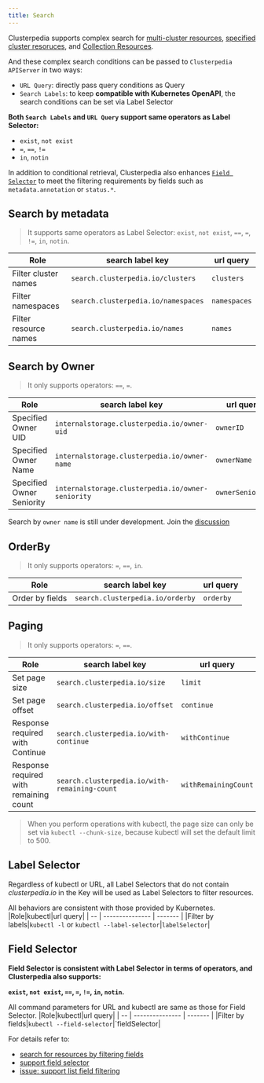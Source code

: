 ```yaml
---
title: Search
---
```


Clusterpedia supports complex search for [multi-cluster resources](multi-cluster), [specified cluster resoruces](specified-cluster), and [Collection Resources](collection-resource). 

And these complex search conditions can be passed to `Clusterpedia APIServer` in two ways:
* `URL Query`: directly pass query conditions as Query
* `Search Labels`: to keep **compatible with Kubernetes OpenAPI**, the search conditions can be set via Label Selector

**Both `Search Labels` and `URL Query` support same operators as Label Selector:**
* `exist`, `not exist`
* `=`, `==`, `!=`
* `in`, `notin`

In addition to conditional retrieval, Clusterpedia also enhances [`Field Selector`](#field-selector) to meet the filtering requirements by fields such as `metadata.annotation` or `status.*`.
## Search by metadata
> It supports same operators as Label Selector: `exist`, `not exist`, `==`, `=`, `!=`, `in`, `notin`.

|Role| search label key|url query|
| -- | --------------- | ------- |
|Filter cluster names|`search.clusterpedia.io/clusters`|`clusters`|
|Filter namespaces|`search.clusterpedia.io/namespaces`|`namespaces`|
|Filter resource names|`search.clusterpedia.io/names`|`names`|

## Search by Owner
> It only supports operators: `==`, `=`.

|Role| search label key|url query|
| -- | --------------- | ------- |
|Specified Owner UID|`internalstorage.clusterpedia.io/owner-uid`|`ownerID`|
|Specified Owner Name|`internalstorage.clusterpedia.io/owner-name`|`ownerName`|
|Specified Owner Seniority|`internalstorage.clusterpedia.io/owner-seniority`|`ownerSeniority`|

Search by `owner name` is still under development. Join the [discussion](https://github.com/clusterpedia-io/clusterpedia/issues/49)

## OrderBy
> It only supports operators: `=`, `==`, `in`.

|Role| search label key|url query|
| -- | --------------- | ------- |
|Order by fields|`search.clusterpedia.io/orderby`|`orderby`|

## Paging
> It only supports operators: `=`, `==`.

|Role| search label key|url query|
| -- | --------------- | ------- |
|Set page size|`search.clusterpedia.io/size`|`limit`|
|Set page offset|`search.clusterpedia.io/offset`|`continue`|
|Response required with Continue|`search.clusterpedia.io/with-continue`|`withContinue`
|Response required with remaining count|`search.clusterpedia.io/with-remaining-count`|`withRemainingCount`

> When you perform operations with kubectl, the page size can only be set via `kubectl --chunk-size`, because kubectl will set the default limit to 500.

## Label Selector
Regardless of kubectl or URL, all Label Selectors that do not contain *clusterpedia.io* in the Key will be used as Label Selectors to filter resources.  

All behaviors are consistent with those provided by Kubernetes.
|Role|kubectl|url query|
| -- | --------------- | ------- |
|Filter by labels|`kubectl -l` or `kubectl --label-selector`|`labelSelector`|

## Field Selector
**Field Selector is consistent with Label Selector in terms of operators, and Clusterpedia also supports:** 

**`exist`, `not exist`, `==`, `=`, `!=`, `in`, `notin`.**

All command parameters for URL and kubectl are same as those for Field Selector.
|Role|kubectl|url query|
| -- | --------------- | ------- |
|Filter by fields|`kubectl --field-selector`|`fieldSelector\|

For details refer to:
* [search for resources by filtering fields](./multi-cluster#field-selector)
* [support field selector](https://github.com/clusterpedia-io/clusterpedia/pull/36) 
* [issue: support list field filtering](https://github.com/clusterpedia-io/clusterpedia/issues/48)
